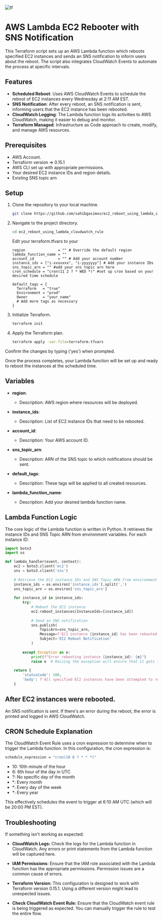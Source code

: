 
![tf](https://github.com/sahibgasimov/tf_ec2_reboot_using_lambda_cw_rule/assets/100177153/20fad90f-4358-4b99-b861-6fa192e872ac)

# AWS Lambda EC2 Rebooter with SNS Notification

This Terraform script sets up an AWS Lambda function which reboots specified EC2 instances and sends an SNS notification to inform users about the reboot. The script also integrates CloudWatch Events to automate the process at specific intervals.

## Features

- **Scheduled Reboot**: Uses AWS CloudWatch Events to schedule the reboot of EC2 instances every Wednesday at 2:11 AM EST.
- **SNS Notification**: After every reboot, an SNS notification is sent, informing users that the EC2 instance has been rebooted.
- **CloudWatch Logging**: The Lambda function logs its activities to AWS CloudWatch, making it easier to debug and monitor.
- **Terraform Managed**: Infrastructure as Code approach to create, modify, and manage AWS resources.

## Prerequisites

- AWS Account.
- Terraform version => 0.15.1
- AWS CLI set up with appropriate permissions.
- Your desired EC2 instance IDs and region details.
- Existing SNS topic arn 

## Setup

1. Clone the repository to your local machine.
   
   ```bash
   git clone https://github.com/sahibgasimov/ec2_reboot_using_lambda_cloudwatch_rule.git
   ```
2. Navigate to the project directory.

   ```bash
   cd ec2_reboot_using_lambda_cloudwatch_rule
   ```

   Edit your terraform.tfvars to your 

   ```hcl
   region               = "" # Override the default region
   lambda_function_name = ""
   account_id           = "" # Add your account number
   instance_ids = ["i-xxxxxxx", "i-yyyyyyy"] # Add your instance IDs
   sns_topic_arn = "" #add your sns topic arn here
   cron_schedule = "cron(11 2 ? * WED *)" #set up cron based on your desired time schedule

   default_tags = {
     Terraform   = "true"
     Environment = "prod"
     Owner       = "your_name"
     # Add more tags as necessary
   }
   ```


4. Initialize Terraform.
   
   ```bash
   terraform init
   ```
5. Apply the Terraform plan.
   
   ```bash
   terraform apply -var-file=terraform.tfvars
   ```

Confirm the changes by typing ('yes') when prompted.

Once the process completes, your Lambda function will be set up and ready to reboot the instances at the scheduled time.

## Variables

- **region**: 
  - Description: AWS region where resources will be deployed.

- **instance_ids**: 
  - Description: List of EC2 instance IDs that need to be rebooted.

- **account_id**: 
  - Description: Your AWS account ID.

- **sns_topic_arn**: 
  - Description: ARN of the SNS topic to which notifications should be sent.

- **default_tags**: 
  - Description: These tags will be applied to all created resources.

- **lambda_function_name**: 
  - Description: Add your desired lambda function name.



## Lambda Function Logic

The core logic of the Lambda function is written in Python. It retrieves the instance IDs and SNS Topic ARN from environment variables. For each instance ID:

```python
import boto3
import os

def lambda_handler(event, context):
    ec2 = boto3.client('ec2')
    sns = boto3.client('sns')
    
    # Retrieve the EC2 instance IDs and SNS Topic ARN from environment variables
    instance_ids = os.environ['instance_ids'].split(',')
    sns_topic_arn = os.environ['sns_topic_arn']
    
    for instance_id in instance_ids:
        try:
            # Reboot the EC2 instance
            ec2.reboot_instances(InstanceIds=[instance_id])
            
            # Send an SNS notification
            sns.publish(
                TopicArn=sns_topic_arn,
                Message=f'EC2 instance {instance_id} has been rebooted.',
                Subject='EC2 Reboot Notification'
            )
            
        except Exception as e:
            print(f"Error rebooting instance {instance_id}: {e}")
            raise e  # Raising the exception will ensure that it gets logged in CloudWatch
    
    return {
        'statusCode': 200,
        'body': f'All specified EC2 instances have been attempted to reboot and SNS notifications sent.'
    }
```

## After EC2 instances were rebooted.

An SNS notification is sent. If there's an error during the reboot, the error is printed and logged in AWS CloudWatch.

## CRON Schedule Explanation
The CloudWatch Event Rule uses a cron expression to determine when to trigger the Lambda function. In this configuration, the cron expression is:

   ```bash
   schedule_expression = "cron(10 6 ? * * *)"
   ```

- 10: 10th minute of the hour
- 6: 6th hour of the day in UTC
- ?: No specific day of the month
- *: Every month
- *: Every day of the week
- *: Every year
  
This effectively schedules the event to trigger at 6:10 AM UTC (which will be 20:00 PM EST).

## Troubleshooting

If something isn't working as expected:

- **CloudWatch Logs:** Check the logs for the Lambda function in CloudWatch. Any errors or print statements from the Lambda function will be captured here.

- **IAM Permissions:** Ensure that the IAM role associated with the Lambda function has the appropriate permissions. Permission issues are a common cause of errors.

- **Terraform Version:** This configuration is designed to work with Terraform version 0.15.1. Using a different version might lead to unexpected issues.

- **Check CloudWatch Event Rule:** Ensure that the CloudWatch event rule is being triggered as expected. You can manually trigger the rule to test the entire flow.



